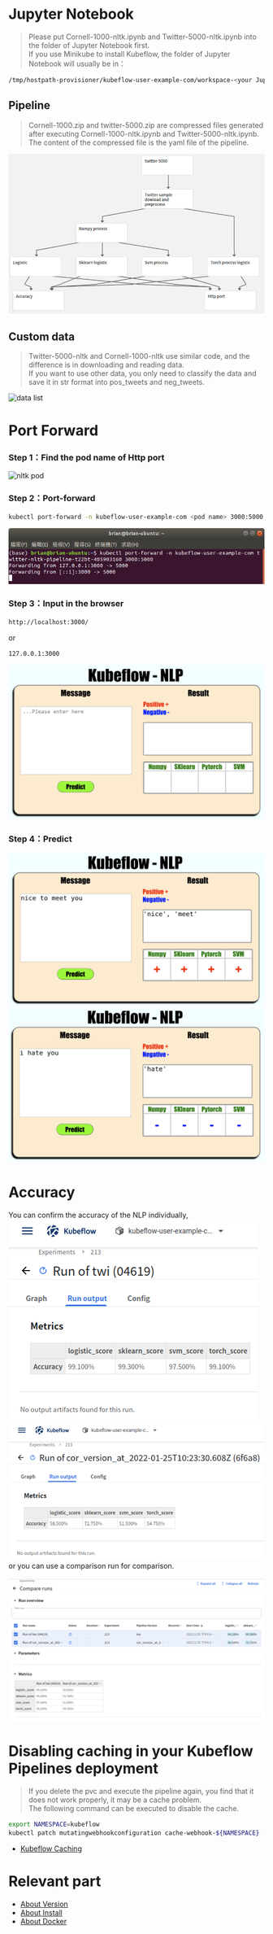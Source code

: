# Jupyter Notebook
> Please put Cornell-1000-nltk.ipynb and Twitter-5000-nltk.ipynb into the folder of Jupyter Notebook first. \
> If you use Minikube to install Kubeflow, the folder of Jupyter Notebook will usually be in：
```Bash
/tmp/hostpath-provisioner/kubeflow-user-example-com/workspace-<your Jupyter name>
```

## Pipeline
> Cornell-1000.zip and twitter-5000.zip are compressed files generated after executing Cornell-1000-nltk.ipynb and Twitter-5000-nltk.ipynb. \
> The content of the compressed file is the yaml file of the pipeline.

<img src="https://github.com/dfm871002/examples/blob/master/Natural-Language-Processing/4.%20Image/pipeline.png" alt="pipeline"/><br/>

## Custom data
> Twitter-5000-nltk and Cornell-1000-nltk use similar code, and the difference is in downloading and reading data. \
> If you want to use other data, you only need to classify the data and save it in str format into pos_tweets and neg_tweets.

<img src="https://github.com/dfm871002/examples/blob/master/Natural-Language-Processing/4.%20Image/data%20list.png" alt="data list"/><br/>

# Port Forward

### Step 1：Find the pod name of Http port
<img src="https://github.com/dfm871002/examples/blob/master/Natural-Language-Processing/4.%20Image/nltk.jpg" alt="nltk pod"/><br/>

### Step 2：Port-forward
```Bash
kubectl port-forward -n kubeflow-user-example-com <pod name> 3000:5000
```
<img src="https://github.com/dfm871002/examples/blob/master/Natural-Language-Processing/4.%20Image/port%20forward.png" alt="nltk pod port forward"/><br/>

### Step 3：Input in the browser
```Bash
http://localhost:3000/
```
or
```Bash
127.0.0.1:3000
```
<img src="https://github.com/dfm871002/examples/blob/master/Natural-Language-Processing/4.%20Image/NLP.png" alt="NLP"/><br/>

### Step 4：Predict
<img src="https://github.com/dfm871002/examples/blob/master/Natural-Language-Processing/4.%20Image/nice%20to%20meet%20you.png" alt="nice to meet you"/><br/>
<img src="https://github.com/dfm871002/examples/blob/master/Natural-Language-Processing/4.%20Image/NLP%20N.png" alt="i hate you"/><br/>

# Accuracy
You can confirm the accuracy of the NLP individually, \
<img src="https://github.com/dfm871002/examples/blob/master/Natural-Language-Processing/4.%20Image/twitter-5000%20accuracy.png" alt="twitter"/>
<img src="https://github.com/dfm871002/examples/blob/master/Natural-Language-Processing/4.%20Image/cornell-1000%20accuracy.png" alt="cornell"/><br/>
or you can use a comparison run for comparison. \
<br>
<img src="https://github.com/dfm871002/examples/blob/master/Natural-Language-Processing/4.%20Image/compare%20runs.png" alt="compare"/><br/>

# Disabling caching in your Kubeflow Pipelines deployment
> If you delete the pvc and execute the pipeline again, you find that it does not work properly, it may be a cache problem. \
> The following command can be executed to disable the cache.
```Bash
export NAMESPACE=kubeflow
kubectl patch mutatingwebhookconfiguration cache-webhook-${NAMESPACE} --type='json' -p='[{"op":"replace", "path": "/webhooks/0/rules/0/operations/0", "value": "DELETE"}]'
```
* [Kubeflow Caching](https://www.kubeflow.org/docs/components/pipelines/caching/)

# Relevant part

* [About Version](https://github.com/dfm871002/examples/blob/master/Natural-Language-Processing/README.md)
* [About Install](https://github.com/dfm871002/examples/blob/master/Natural-Language-Processing/1.%20Install/Install.md)
* [About Docker](https://github.com/dfm871002/examples/blob/master/Natural-Language-Processing/2.%20Docker/Docker.md)

